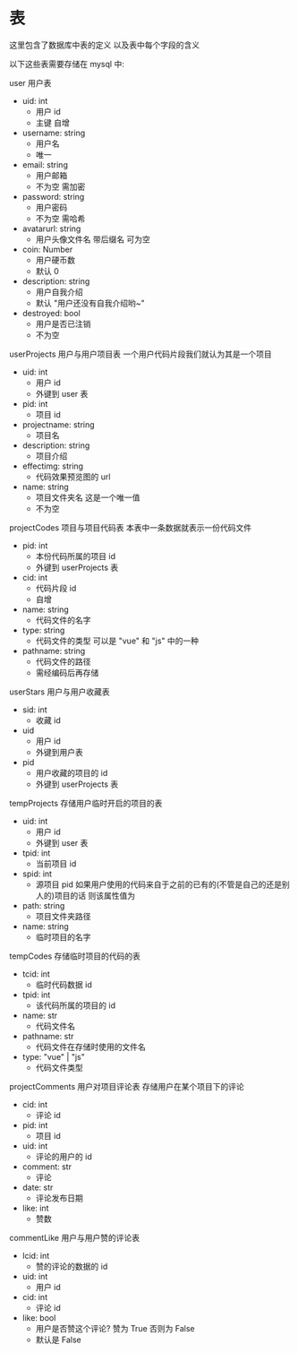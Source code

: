 # 表

这里包含了数据库中表的定义 以及表中每个字段的含义



以下这些表需要存储在 mysql 中:

user  用户表

- uid: int
  - 用户 id
  - 主键 自增
- username: string
  - 用户名
  - 唯一
- email: string
  - 用户邮箱
  - 不为空 需加密
- password: string
  - 用户密码
  - 不为空 需哈希
- avatarurl: string
  - 用户头像文件名 带后缀名 可为空
- coin: Number
  - 用户硬币数
  - 默认 0
- description: string
  - 用户自我介绍
  - 默认 "用户还没有自我介绍哟~"
- destroyed: bool
  - 用户是否已注销
  - 不为空



userProjects  用户与用户项目表 一个用户代码片段我们就认为其是一个项目

- uid: int
  - 用户 id
  - 外键到 user 表
- pid: int
  - 项目 id
- projectname: string
  - 项目名
- description: string
  - 项目介绍
- effectimg: string
  - 代码效果预览图的 url
- name: string
  - 项目文件夹名 这是一个唯一值
  - 不为空



projectCodes  项目与项目代码表 本表中一条数据就表示一份代码文件

- pid: int
  - 本份代码所属的项目 id
  - 外键到 userProjects 表
- cid: int
  - 代码片段 id
  - 自增
- name: string
  - 代码文件的名字
- type: string
  - 代码文件的类型 可以是 "vue" 和 "js" 中的一种
- pathname: string
  - 代码文件的路径
  - 需经编码后再存储



userStars  用户与用户收藏表

- sid: int
  - 收藏 id
- uid
  - 用户 id
  - 外键到用户表
- pid
  - 用户收藏的项目的 id
  - 外键到 userProjects 表



tempProjects  存储用户临时开启的项目的表

- uid: int
  - 用户 id
  - 外键到 user 表
- tpid: int
  - 当前项目 id
- spid: int
  - 源项目 pid  如果用户使用的代码来自于之前的已有的(不管是自己的还是别人的)项目的话 则该属性值为
- path: string
  - 项目文件夹路径
- name: string
  - 临时项目的名字



tempCodes  存储临时项目的代码的表

- tcid: int
  - 临时代码数据 id
- tpid: int
  - 该代码所属的项目的 id
- name: str
  - 代码文件名
- pathname: str
  - 代码文件在存储时使用的文件名
- type: "vue" | "js"
  - 代码文件类型



projectComments  用户对项目评论表 存储用户在某个项目下的评论

- cid: int
  - 评论 id
- pid: int
  - 项目 id
- uid: int
  - 评论的用户的 id
- comment: str
  - 评论
- date: str
  - 评论发布日期
- like: int
  - 赞数



commentLike  用户与用户赞的评论表

- lcid: int
  - 赞的评论的数据的 id
- uid: int
  - 用户 id
- cid: int
  - 评论 id
- like: bool
  - 用户是否赞这个评论? 赞为 True  否则为 False
  - 默认是 False











